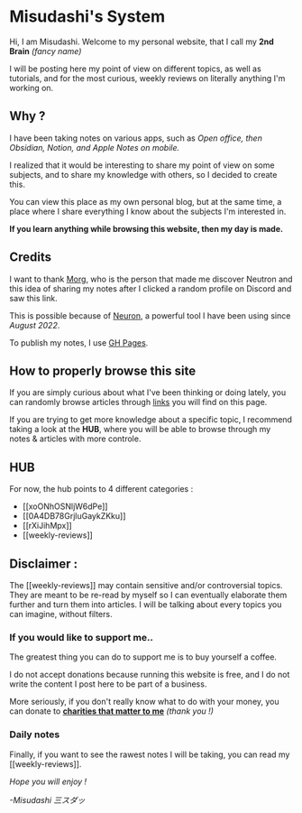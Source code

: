 # Misudashi's System

Hi, I am Misudashi. Welcome to my personal website, that I call my **2nd Brain** *(fancy name)*

I will be posting here my point of view on different topics, as well as tutorials, and for the most curious, weekly reviews on literally anything I'm working on.

## Why ?

I have been taking notes on various apps, such as *Open office, then Obsidian, Notion, and Apple Notes on mobile.*

I realized that it would be interesting to share my point of view on some subjects, and to share my knowledge with others, so I decided to create this.

You can view this place as my own personal blog, but at the same time, a place where I share everything I know about the subjects I'm interested in. 

**If you learn anything while browsing this website, then my day is made.**

## Credits

I want to thank [Morg](https://morg.systems/), who is the person that made me discover Neutron and this idea of sharing my notes after I clicked a random profile on Discord and saw this link.

This is possible because of [Neuron](https://neuron.zettel.page/), a powerful tool I have been using since *August 2022*.

To publish my notes, I use [GH Pages](https://pages.github.com/).

## How to properly browse this site

If you are simply curious about what I've been thinking or doing lately, you can randomly browse articles through [links](https://www.youtube.com/watch?v=dQw4w9WgXcQ) you will find on this page.

If you are trying to get more knowledge about a specific topic, I recommend taking a look at the **HUB**, where you will be able to browse through my notes & articles with more controle.

## HUB

For now, the hub points to 4 different categories :
- [[xoONhOSNljW6dPe]]
- [[0A4DB78GrjluGaykZKku]]
- [[rXiJihMpx]]
- [[weekly-reviews]]

## Disclaimer :

The [[weekly-reviews]] may contain sensitive and/or controversial topics. They are meant to be re-read by myself so I can eventually elaborate them further and turn them into articles. I will be talking about every topics you can imagine, without filters.

### If you would like to support me..

The greatest thing you can do to support me is to buy yourself a coffee. 

I do not accept donations because running this website is free, and I do not write the content I post here to be part of a business.

More seriously, if you don't really know what to do with your money, you can donate to [**charities that matter to me**](https://www.google.com/search?q=I+want+to+donate+money+to+help+cancer+research.&oq=I+want+to+donate+money+to+help+cancer+research.&aqs=chrome..69i57j69i64.17103j0j9&sourceid=chrome&ie=UTF-8) *(thank you !)*


### Daily notes

Finally, if you want to see the rawest notes I will be taking, you can read my [[weekly-reviews]].



*Hope you will enjoy !*

*-Misudashi 三スダッ*
